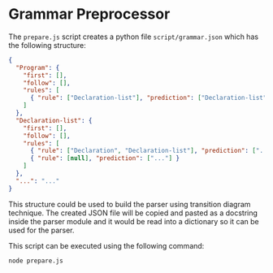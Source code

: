 # Grammar Preprocessor

The `prepare.js` script creates a python file `script/grammar.json` which has
the following structure:

```json
{
  "Program": {
    "first": [],
    "follow": [],
    "rules": [
      { "rule": ["Declaration-list"], "prediction": ["Declaration-list"] }
    ]
  },
  "Declaration-list": {
    "first": [],
    "follow": [],
    "rules": [
      { "rule": ["Declaration", "Declaration-list"], "prediction": ["..."] },
      { "rule": [null], "prediction": ["..."] }
    ]
  },
  "...": "..."
}
```

This structure could be used to build the parser using transition diagram
technique. The created JSON file will be copied and pasted as a docstring inside
the parser module and it would be read into a dictionary so it can be used for
the parser.

This script can be executed using the following command:

```bash
node prepare.js
```
